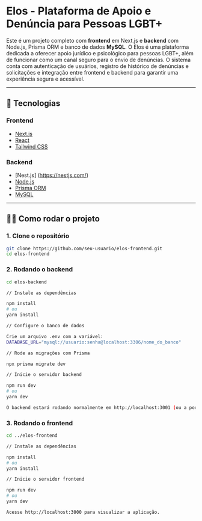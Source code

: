 # Elos - Plataforma de Apoio e Denúncia para Pessoas LGBT+

Este é um projeto completo com **frontend** em Next.js e **backend** com Node.js, Prisma ORM e banco de dados **MySQL**. O Elos é uma plataforma dedicada a oferecer apoio jurídico e psicológico para pessoas LGBT+, além de funcionar como um canal seguro para o envio de denúncias. O sistema conta com autenticação de usuários, registro de histórico de denúncias e solicitações e integração entre frontend e backend para garantir uma experiência segura e acessível.

---

## 🚀 Tecnologias

### Frontend
- [Next.js](https://nextjs.org/)
- [React](https://react.dev/)
- [Tailwind CSS](https://tailwindcss.com/)

### Backend
- [Nest.js] (https://nestjs.com/)
- [Node.js](https://nodejs.org/)
- [Prisma ORM](https://www.prisma.io/)
- [MySQL](https://www.mysql.com/)

---

## 🧑‍💻 Como rodar o projeto

### 1. Clone o repositório

```bash
git clone https://github.com/seu-usuario/elos-frontend.git
cd elos-frontend
```

### 2. Rodando o backend
```bash
cd elos-backend

// Instale as dependências

npm install
# ou
yarn install

// Configure o banco de dados

Crie um arquivo .env com a variável:
DATABASE_URL="mysql://usuario:senha@localhost:3306/nome_do_banco"

// Rode as migrações com Prisma

npx prisma migrate dev

// Inicie o servidor backend

npm run dev
# ou
yarn dev

O backend estará rodando normalmente em http://localhost:3001 (ou a porta que você configurou).
```

### 3. Rodando o frontend
```bash
cd ../elos-frontend

// Instale as dependências

npm install
# ou
yarn install

// Inicie o servidor frontend

npm run dev
# ou
yarn dev

Acesse http://localhost:3000 para visualizar a aplicação.
```

